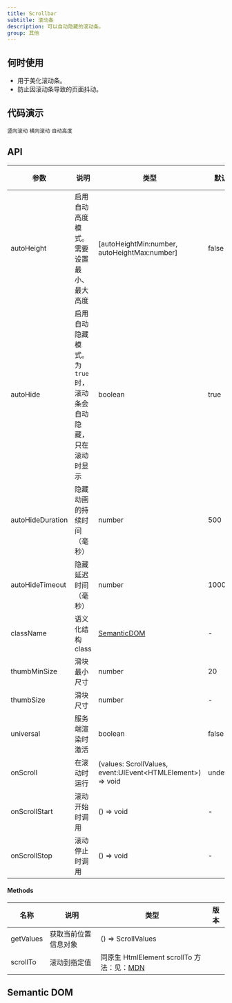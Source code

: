 ```yaml
---
title: Scrollbar
subtitle: 滚动条
description: 可以自动隐藏的滚动条。
group: 其他
---
```


## 何时使用

- 用于美化滚动条。
- 防止因滚动条导致的页面抖动。

## 代码演示

<!-- prettier-ignore -->
<code src="./demo/vertical.tsx">竖向滚动</code>
<code src="./demo/horizontal.tsx">横向滚动</code>
<code src="./demo/auto-height.tsx">自动高度</code>

## API

| 参数 | 说明 | 类型 | 默认值 | 版本 |
| --- | --- | --- | --- | --- |
| autoHeight | 启用自动高度模式。需要设置最小、最大高度 | [autoHeightMin:number, autoHeightMax:number] | false |  |
| autoHide | 启用自动隐藏模式。为 `true` 时，滚动条会自动隐藏，只在滚动时显示 | boolean | true |  |
| autoHideDuration | 隐藏动画的持续时间（毫秒） | number | 500 |  |
| autoHideTimeout | 隐藏延迟时间（毫秒） | number | 1000 |  |
| className | 语义化结构 class | [SemanticDOM](#semantic-dom) | - |  |
| thumbMinSize | 滑块最小尺寸 | number | 20 |  |
| thumbSize | 滑块尺寸 | number | - |  |
| universal | 服务端渲染时激活 | boolean | false |  |
| onScroll | 在滚动时运行 | (values: ScrollValues, event:UIEvent&lt;HTMLElement>) => void | undefined |  |
| onScrollStart | 滚动开始时调用 | () => void | - |  |
| onScrollStop | 滚动停止时调用 | () => void | - |  |

#### Methods

| 名称 | 说明 | 类型 | 版本 |
| --- | --- | --- | --- |
| getValues | 获取当前位置信息对象 | () => ScrollValues |  |
| scrollTo | 滚动到指定值 | 同原生 HtmlElement scrollTo 方法：见：[MDN](https://developer.mozilla.org/en-US/docs/Web/API/Element/scrollTo) |  |

## Semantic DOM

<code src="./demo/_semantic.tsx" simplify></code>
